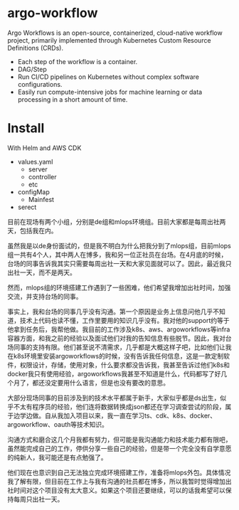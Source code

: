 # argo-workflow
Argo Workflows is an open-source, containerized, cloud-native workflow project, primarily implemented through Kubernetes Custom Resource Definitions (CRDs).

- Each step of the workflow is a container.
- DAG/Step
- Run CI/CD pipelines on Kubernetes without complex software configurations.
- Easily run compute-intensive jobs for machine learning or data processing in a short amount of time.

# Install
With Helm and AWS CDK

- values.yaml
  - server
  - controller
  - etc
- configMap
  - Mainfest
- serect

目前在现场有两个小组，分别是de组和mlops环境组。目前大家都是每周出社两天，包括我在内。

虽然我是以de身份面试的，但是我不明白为什么把我分到了mlops组，目前mlops组一共有4个人，其中两人在博多，我和另一位正社员在台场。在4月底的时候，台场的同事告诉我其实只需要每周出社一天和大家见面就可以了。因此，最近我只出社一天，而不是两天。

然而，mlops组的环境搭建工作遇到了一些困难，他们希望我增加出社时间，加强交流，并支持台场的同事。

事实上，我和台场的同事几乎没有沟通。第一个原因是业务上信息问他几乎不知道，技术上代码也读不懂，工作里要用的知识几乎没有。我对他的support约等于他拿到任务后，我帮他做。我目前的工作涉及k8s、aws、argoworkflows等infra容器方面，和我之前的经验以及面试他们对我的告知信息有些脱节。因此，我对台场同事的支持有限。他们甚至说不清需求，几乎都是大概这样子吧，比如他们让我在k8s环境里安装argoworkflows的时候，没有告诉我任何信息，这是一款定制软件，权限设计，存储，使用对象，什么要求都没告诉我，我甚至告诉过他们k8s和docker我只有使用经验，argoworkflows我甚至不知道是什么，代码都写了好几个月了，都还没定要用什么语言，但是也没有要改的意思。

大部分现场同事的目前涉及到的技术水平都属于新手，大家似乎都是ds出生，似乎不太有程序员的经验，他们连将数据转换成json都还在学习调查尝试的阶段，属于边学边做。自从我加入项目以来，我一直在学习ts、cdk、k8s、docker、argoworkflow、oauth等技术知识。

沟通方式和磨合这几个月我都有努力，但可能是我沟通能力和技术能力都有限吧，虽然能完成自己的工作，停供分享一些自己的经验，但是带一个完全没有自学意愿的纯新人，我可能还是有点勉强了。

他们现在也意识到自己无法独立完成环境搭建工作，准备将mlops外包。具体情况我了解有限，但目前在工作上与我有沟通的社员都在博多，所以我暂时觉得增加出社时间对这个项目没有太大意义。如果这个项目还要继续，可以的话我希望可以保持每周只出社一天。